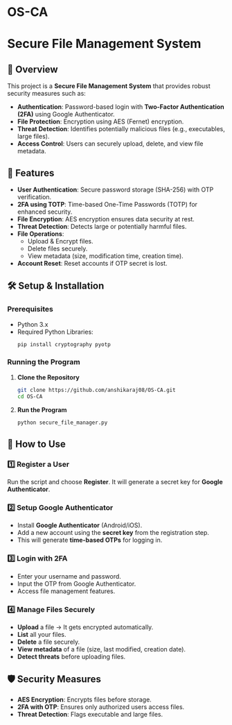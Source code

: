 # OS-CA

# Secure File Management System

## 📌 Overview
This project is a **Secure File Management System** that provides robust security measures such as:
- **Authentication**: Password-based login with **Two-Factor Authentication (2FA)** using Google Authenticator.
- **File Protection**: Encryption using AES (Fernet) encryption.
- **Threat Detection**: Identifies potentially malicious files (e.g., executables, large files).
- **Access Control**: Users can securely upload, delete, and view file metadata.

## 🚀 Features
- **User Authentication**: Secure password storage (SHA-256) with OTP verification.
- **2FA using TOTP**: Time-based One-Time Passwords (TOTP) for enhanced security.
- **File Encryption**: AES encryption ensures data security at rest.
- **Threat Detection**: Detects large or potentially harmful files.
- **File Operations**:
  - Upload & Encrypt files.
  - Delete files securely.
  - View metadata (size, modification time, creation time).
- **Account Reset**: Reset accounts if OTP secret is lost.

## 🛠️ Setup & Installation
### Prerequisites
- Python 3.x
- Required Python Libraries:
  ```bash
  pip install cryptography pyotp
  ```

### Running the Program
1. **Clone the Repository**
   ```bash
   git clone https://github.com/anshikaraj08/OS-CA.git
   cd OS-CA
   ```
2. **Run the Program**
   ```bash
   python secure_file_manager.py
   ```

## 🔑 How to Use
### 1️⃣ Register a User
Run the script and choose **Register**. It will generate a secret key for **Google Authenticator**.

### 2️⃣ Setup Google Authenticator
- Install **Google Authenticator** (Android/iOS).
- Add a new account using the **secret key** from the registration step.
- This will generate **time-based OTPs** for logging in.

### 3️⃣ Login with 2FA
- Enter your username and password.
- Input the OTP from Google Authenticator.
- Access file management features.

### 4️⃣ Manage Files Securely
- **Upload** a file → It gets encrypted automatically.
- **List** all your files.
- **Delete** a file securely.
- **View metadata** of a file (size, last modified, creation date).
- **Detect threats** before uploading files.

## 🛡️ Security Measures
- **AES Encryption**: Encrypts files before storage.
- **2FA with OTP**: Ensures only authorized users access files.
- **Threat Detection**: Flags executable and large files.
